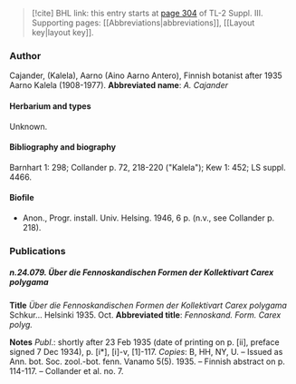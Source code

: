 > [!cite] BHL link: this entry starts at [page 304](https://www.biodiversitylibrary.org/page/33266611) of TL-2 Suppl. III.
> Supporting pages: [[Abbreviations|abbreviations]], [[Layout key|layout key]].

### Author

Cajander, (Kalela), Aarno (Aino Aarno Antero), Finnish botanist after 1935 Aarno Kalela (1908-1977). 
**Abbreviated name**: *A. Cajander*

#### Herbarium and types

Unknown.

#### Bibliography and biography

Barnhart 1: 298; Collander p. 72, 218-220 ("Kalela"); Kew 1: 452; LS suppl. 4466.

#### Biofile

- Anon., Progr. install. Univ. Helsing. 1946, 6 p. (n.v., see Collander p. 218).

### Publications

##### n.24.079. Über die Fennoskandischen Formen der Kollektivart Carex polygama

**Title**
*Über die Fennoskandischen Formen der Kollektivart Carex polygama* Schkur... Helsinki 1935. Oct.
**Abbreviated title**: *Fennoskand. Form. Carex polyg.*

**Notes**
*Publ*.: shortly after 23 Feb 1935 (date of printing on p. \[ii\], preface signed 7 Dec 1934), p. \[i\*\], \[i\]-v, \[1\]-117. *Copies*: B, HH, NY, U. – Issued as Ann. bot. Soc. zool.-bot. fenn. Vanamo 5(5). 1935. – Finnish abstract on p. 114-117. – Collander et al. no. 7.

